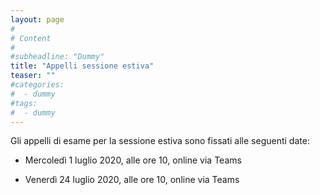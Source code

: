 ```yaml
---
layout: page
#
# Content
#
#subheadline: "Dummy"
title: "Appelli sessione estiva"
teaser: ""
#categories:
#  - dummy
#tags:
#  - dummy
---
```

Gli appelli di esame per la sessione estiva sono fissati alle seguenti date:

-  Mercoledì 1 luglio 2020, alle ore 10, online via Teams

- Venerdì 24 luglio 2020, alle ore 10, online via Teams